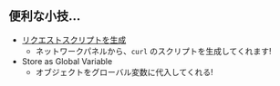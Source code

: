 ## 便利な小技...
 * [リクエストスクリプトを生成](https://developer.chrome.com/devtools/docs/network#copying-requests-as-curl-commands)
   - ネットワークパネルから、`curl` のスクリプトを生成してくれます!
 * Store as Global Variable
   - オブジェクトをグローバル変数に代入してくれる!
